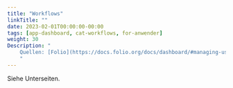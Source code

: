 ```yaml
---
title: "Workflows"
linkTitle: ""
date: 2023-02-01T00:00:00-00:00
tags: [app-dashboard, cat-workflows, for-anwender]
weight: 30
Description: "
    Quellen: [Folio](https://docs.folio.org/docs/dashboard/#managing-user-access-to-dashboards) & [GBV](https://info.gbv.de/pages/viewpage.action?pageId=840859823)
    "
---
```


Siehe Unterseiten.

